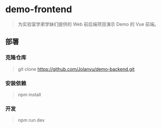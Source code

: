 # demo-frontend

> 为实验室学弟学妹们提供的 Web 前后端项目演示 Demo 的 Vue 前端。

## 部署


### 克隆仓库

> git clone https://github.com/Jolanyu/demo-backend.git

### 安装依赖

> npm install

### 开发

> npm run dev







